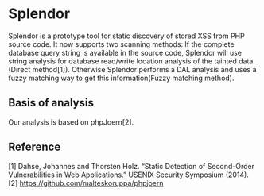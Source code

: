 # Splendor

Splendor is a prototype tool for static discovery of stored XSS from PHP source code.
It now supports two scanning methods: If the complete database query string is available in the source code, Splendor will use string analysis for database read/write location analysis of the tainted data (Direct method[1]). Otherwise Splendor performs a DAL analysis and uses a fuzzy matching way to get this information(Fuzzy matching method).

## Basis of analysis
Our analysis is based on phpJoern[2]. 


## Reference

[1] Dahse, Johannes and Thorsten Holz. “Static Detection of Second-Order Vulnerabilities in Web Applications.” USENIX Security Symposium (2014).<br>
[2] https://github.com/malteskoruppa/phpjoern
